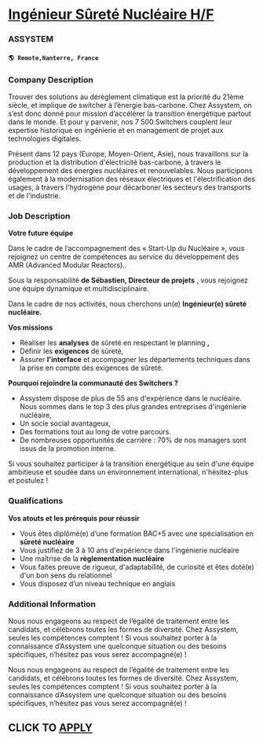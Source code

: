 # [Ingénieur Sûreté Nucléaire H/F](https://www.remotewlb.com/apply/ingenieur-surete-nucleaire-h-f-118108)  
### ASSYSTEM  
#### `🌎 Remote,Nanterre, France`  

### **Company Description**

Trouver des solutions au dérèglement climatique est la priorité du 21ème siècle, et implique de switcher à l’énergie bas-carbone. Chez Assystem, on s’est donc donné pour mission d’accélérer la transition énergétique partout dans le monde. Et pour y parvenir, nos 7 500 Switchers couplent leur expertise historique en ingénierie et en management de projet aux technologies digitales.

Présent dans 12 pays (Europe, Moyen-Orient, Asie), nous travaillons sur la production et la distribution d'électricité bas-carbone, à travers le développement des énergies nucléaires et renouvelables. Nous participons également à la modernisation des réseaux électriques et l'électrification des usages, à travers l'hydrogène pour décarboner les secteurs des transports et de l'industrie.

###  **Job Description**

 **Votre future équipe**

Dans le cadre de l’accompagnement des « Start-Up du Nucléaire », vous rejoignez un centre de compétences au service du développement des AMR (Advanced Modular Reactors)..

Sous la responsabilité **de Sébastien, Directeur de projets** , vous rejoignez une équipe dynamique et multidisciplinaire.

Dans le cadre de nos activités, nous cherchons un(e) **Ingénieur(e) sûreté nucléaire.**

 **Vos missions**

  * Réaliser les **analyses** de sûreté en respectant le planning **,**
  * Définir les **exigences** de sûreté,
  * Assurer **l'interface** et accompagner les départements techniques dans la prise en compte des exigences de sûreté.

 **Pourquoi rejoindre la communauté des Switchers ?**

  * Assystem dispose de plus de 55 ans d'expérience dans le nucléaire. Nous sommes dans le top 3 des plus grandes entreprises d'ingénierie nucléaire,
  * Un socle social avantageux,
  * Des formations tout au long de votre parcours.
  * De nombreuses opportunités de carrière : 70% de nos managers sont issus de la promotion interne.

Si vous souhaitez participer à la transition énergétique au sein d'une équipe ambitieuse et soudée dans un environnement international, n'hésitez-plus et postulez !

###  **Qualifications**

 **Vos atouts et les prérequis pour réussir**

  * Vous êtes diplômé(e) d’une formation BAC+5 avec une spécialisation en **sûreté nucléaire**
  * Vous justifiez de 3 à 10 ans d'expérience dans l'ingénierie nucléaire
  * Une maîtrise de la **règlementation nucléaire**
  * Vous faites preuve de rigueur, d'adaptabilité, de curiosité et êtes doté(e) d'un bon sens du relationnel
  * Vous disposez d’un niveau technique en anglais

###  **Additional Information**

Nous nous engageons au respect de l’égalité de traitement entre les candidats, et célébrons toutes les formes de diversité. Chez Assystem, seules les compétences comptent ! Si vous souhaitez porter à la connaissance d’Assystem une quelconque situation ou des besoins spécifiques, n’hésitez pas vous serez accompagné(e) !

Nous nous engageons au respect de l’égalité de traitement entre les candidats, et célébrons toutes les formes de diversité. Chez Assystem, seules les compétences comptent ! Si vous souhaitez porter à la connaissance d’Assystem une quelconque situation ou des besoins spécifiques, n’hésitez pas vous serez accompagné(e) !

  
## CLICK TO [APPLY](https://www.remotewlb.com/apply/ingenieur-surete-nucleaire-h-f-118108)


